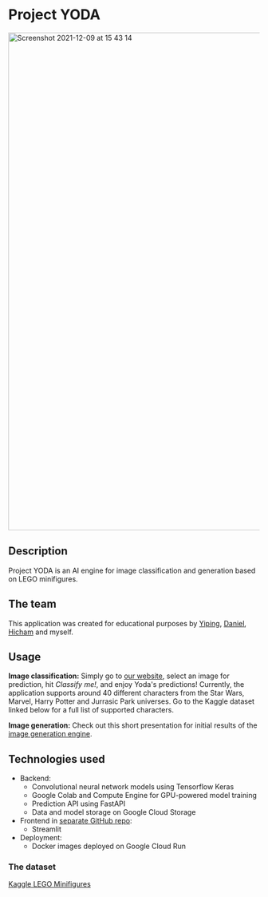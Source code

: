 # Project YODA

<img width="997" alt="Screenshot 2021-12-09 at 15 43 14" src="https://user-images.githubusercontent.com/77202477/145417537-d92db467-3282-48a9-9994-c03093e21c4d.png">

## Description

Project YODA is an AI engine for image classification and generation based on LEGO minifigures. 

## The team

This application was created for educational purposes by [Yiping](https://github.com/ypzhangescp), [Daniel](https://github.com/Daniel-Lars), [Hicham](https://github.com/HicZer) and myself. 

## Usage

**Image classification:** Simply go to [our website](https://updated-frontend-zl47dkr23a-ew.a.run.app/), select an image for prediction, hit *Classify me!*, and enjoy Yoda's predictions! Currently, the application supports around 40 different characters from the Star Wars, Marvel, Harry Potter and Jurrasic Park universes. Go to the Kaggle dataset linked below for a full list of supported characters.

**Image generation:** Check out this short presentation for initial results of the [image generation engine](https://github.com/steiningerjakob/Project-YODA/blob/master/notebooks/Project%20Yoda%20-%20Demo%20Day%20Presentation_vFINAL.pdf).

## Technologies used

- Backend:
  - Convolutional neural network models using Tensorflow Keras
  - Google Colab and Compute Engine for GPU-powered model training  
  - Prediction API using FastAPI
  - Data and model storage on Google Cloud Storage  
- Frontend in [separate GitHub repo](https://github.com/Daniel-Lars/Project-YODA_frontend):
  - Streamlit 
- Deployment:
  - Docker images deployed on Google Cloud Run

### The dataset

[Kaggle LEGO Minifigures](https://www.kaggle.com/ihelon/lego-minifigures-classification)

